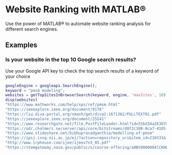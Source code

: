 # **Website Ranking with MATLAB®**

Use the power of MATLAB® to automate website ranking analysis for different search engines.

## Examples

### Is your website in the top 10 Google search results?

Use your Google API key to check the top search results of a keyword of your choice

```matlab
googleEngine = googleapi.SearchEngine();
keyword = "pmsm modeling";
websites = getTopSitesInBrowserSearch(keyword, engine, 'maxSites', 10)
disp(websites)
"https://www.mathworks.com/help/sps/ref/pmsm.html"
"https://ieeexplore.ieee.org/document/9176"
"https://liu.diva-portal.org/smash/get/diva2:1671362/FULLTEXT01.pdf"
"https://ieeexplore.ieee.org/document/25541"
"https://www.researchgate.net/file.PostFileLoader.html?id=55bd34a26307d936878b458f&assetKey=AS%3A273823490871303%401442296015731"
"https://odr.chalmers.se/server/api/core/bitstreams/d0f2c108-0ca7-4185-9935-09df731f479a/content"
"https://www.slideshare.net/bibhuprasadganthia/modelling-of-pmsm"
"https://ipsj.ixsq.nii.ac.jp/ej/?action=repository_uri&item_id=210331&file_id=1&file_no=1"
"http://www.irphouse.com/ijee/ijeev7n3_05.pdf"
"https://stemgateway.nasa.gov/public/s/course-offering/a0Bt0000004lCKHEA2/permanent-magnet-synchronous-motor-pmsm-modeling-and-pmsm-controls-modeling"


